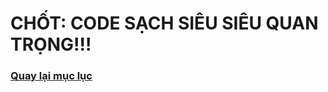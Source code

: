 # CHỐT: CODE SẠCH SIÊU SIÊU QUAN TRỌNG!!!

### [Quay lại mục lục](https://github.com/jenniferdo2211/Clean-Code-Summary/tree/master/B%E1%BA%A3n%20ti%E1%BA%BFng%20Vi%E1%BB%87t)